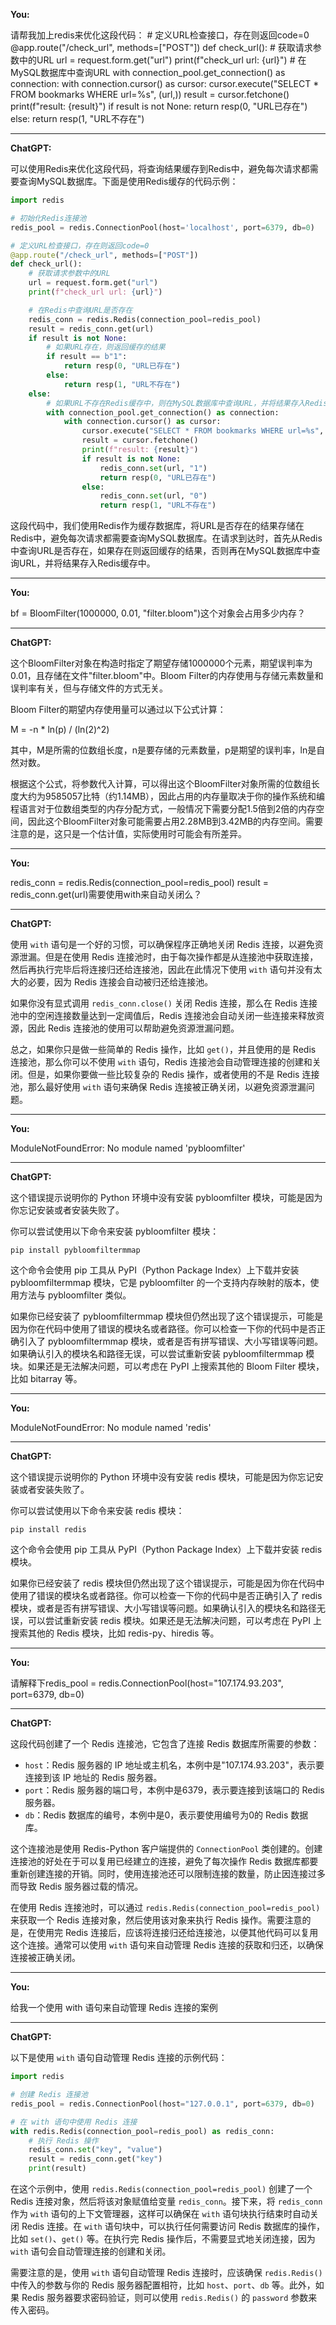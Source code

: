 **You:**

请帮我加上redis来优化这段代码： # 定义URL检查接口，存在则返回code=0 @app.route("/check\_url", methods=\["POST"\]) def check\_url(): # 获取请求参数中的URL url = request.form.get("url") print(f"check\_url url: {url}") # 在MySQL数据库中查询URL with connection\_pool.get\_connection() as connection: with connection.cursor() as cursor: cursor.execute("SELECT \* FROM bookmarks WHERE url=%s", (url,)) result = cursor.fetchone() print(f"result: {result}") if result is not None: return resp(0, "URL已存在") else: return resp(1, "URL不存在")

* * *

**ChatGPT:**

可以使用Redis来优化这段代码，将查询结果缓存到Redis中，避免每次请求都需要查询MySQL数据库。下面是使用Redis缓存的代码示例：

```python
import redis

# 初始化Redis连接池
redis_pool = redis.ConnectionPool(host='localhost', port=6379, db=0)

# 定义URL检查接口，存在则返回code=0
@app.route("/check_url", methods=["POST"])
def check_url():
    # 获取请求参数中的URL
    url = request.form.get("url")
    print(f"check_url url: {url}")

    # 在Redis中查询URL是否存在
    redis_conn = redis.Redis(connection_pool=redis_pool)
    result = redis_conn.get(url)
    if result is not None:
        # 如果URL存在，则返回缓存的结果
        if result == b"1":
            return resp(0, "URL已存在")
        else:
            return resp(1, "URL不存在")
    else:
        # 如果URL不存在Redis缓存中，则在MySQL数据库中查询URL，并将结果存入Redis缓存中
        with connection_pool.get_connection() as connection:
            with connection.cursor() as cursor:
                cursor.execute("SELECT * FROM bookmarks WHERE url=%s", (url,))
                result = cursor.fetchone()
                print(f"result: {result}")
                if result is not None:
                    redis_conn.set(url, "1")
                    return resp(0, "URL已存在")
                else:
                    redis_conn.set(url, "0")
                    return resp(1, "URL不存在")
```

这段代码中，我们使用Redis作为缓存数据库，将URL是否存在的结果存储在Redis中，避免每次请求都需要查询MySQL数据库。在请求到达时，首先从Redis中查询URL是否存在，如果存在则返回缓存的结果，否则再在MySQL数据库中查询URL，并将结果存入Redis缓存中。

* * *

**You:**

bf = BloomFilter(1000000, 0.01, "filter.bloom")这个对象会占用多少内存？

* * *

**ChatGPT:**

这个BloomFilter对象在构造时指定了期望存储1000000个元素，期望误判率为0.01，且存储在文件"filter.bloom"中。Bloom Filter的内存使用与存储元素数量和误判率有关，但与存储文件的方式无关。

Bloom Filter的期望内存使用量可以通过以下公式计算：

M = -n \* ln(p) / (ln(2)^2)

其中，M是所需的位数组长度，n是要存储的元素数量，p是期望的误判率，ln是自然对数。

根据这个公式，将参数代入计算，可以得出这个BloomFilter对象所需的位数组长度大约为9585057比特（约1.14MB），因此占用的内存量取决于你的操作系统和编程语言对于位数组类型的内存分配方式，一般情况下需要分配1.5倍到2倍的内存空间，因此这个BloomFilter对象可能需要占用2.28MB到3.42MB的内存空间。需要注意的是，这只是一个估计值，实际使用时可能会有所差异。

* * *

**You:**

redis\_conn = redis.Redis(connection\_pool=redis\_pool) result = redis\_conn.get(url)需要使用with来自动关闭么？

* * *

**ChatGPT:**

使用 `with` 语句是一个好的习惯，可以确保程序正确地关闭 Redis 连接，以避免资源泄漏。但是在使用 Redis 连接池时，由于每次操作都是从连接池中获取连接，然后再执行完毕后将连接归还给连接池，因此在此情况下使用 `with` 语句并没有太大的必要，因为 Redis 连接会自动被归还给连接池。

如果你没有显式调用 `redis_conn.close()` 关闭 Redis 连接，那么在 Redis 连接池中的空闲连接数量达到一定阈值后，Redis 连接池会自动关闭一些连接来释放资源，因此 Redis 连接池的使用可以帮助避免资源泄漏问题。

总之，如果你只是做一些简单的 Redis 操作，比如 `get()`，并且使用的是 Redis 连接池，那么你可以不使用 `with` 语句，Redis 连接池会自动管理连接的创建和关闭。但是，如果你要做一些比较复杂的 Redis 操作，或者使用的不是 Redis 连接池，那么最好使用 `with` 语句来确保 Redis 连接被正确关闭，以避免资源泄漏问题。

* * *

**You:**

ModuleNotFoundError: No module named 'pybloomfilter'

* * *

**ChatGPT:**

这个错误提示说明你的 Python 环境中没有安装 pybloomfilter 模块，可能是因为你忘记安装或者安装失败了。

你可以尝试使用以下命令来安装 pybloomfilter 模块：

```
pip install pybloomfiltermmap
```

这个命令会使用 pip 工具从 PyPI（Python Package Index）上下载并安装 pybloomfiltermmap 模块，它是 pybloomfilter 的一个支持内存映射的版本，使用方法与 pybloomfilter 类似。

如果你已经安装了 pybloomfiltermmap 模块但仍然出现了这个错误提示，可能是因为你在代码中使用了错误的模块名或者路径。你可以检查一下你的代码中是否正确引入了 pybloomfiltermmap 模块，或者是否有拼写错误、大小写错误等问题。如果确认引入的模块名和路径无误，可以尝试重新安装 pybloomfiltermmap 模块。如果还是无法解决问题，可以考虑在 PyPI 上搜索其他的 Bloom Filter 模块，比如 bitarray 等。

* * *

**You:**

ModuleNotFoundError: No module named 'redis'

* * *

**ChatGPT:**

这个错误提示说明你的 Python 环境中没有安装 redis 模块，可能是因为你忘记安装或者安装失败了。

你可以尝试使用以下命令来安装 redis 模块：

```
pip install redis
```

这个命令会使用 pip 工具从 PyPI（Python Package Index）上下载并安装 redis 模块。

如果你已经安装了 redis 模块但仍然出现了这个错误提示，可能是因为你在代码中使用了错误的模块名或者路径。你可以检查一下你的代码中是否正确引入了 redis 模块，或者是否有拼写错误、大小写错误等问题。如果确认引入的模块名和路径无误，可以尝试重新安装 redis 模块。如果还是无法解决问题，可以考虑在 PyPI 上搜索其他的 Redis 模块，比如 redis-py、hiredis 等。

* * *

**You:**

请解释下redis\_pool = redis.ConnectionPool(host="107.174.93.203", port=6379, db=0)

* * *

**ChatGPT:**

这段代码创建了一个 Redis 连接池，它包含了连接 Redis 数据库所需要的参数：

*   `host`：Redis 服务器的 IP 地址或主机名，本例中是"107.174.93.203"，表示要连接到该 IP 地址的 Redis 服务器。
*   `port`：Redis 服务器的端口号，本例中是6379，表示要连接到该端口的 Redis 服务器。
*   `db`：Redis 数据库的编号，本例中是0，表示要使用编号为0的 Redis 数据库。

这个连接池是使用 Redis-Python 客户端提供的 `ConnectionPool` 类创建的。创建连接池的好处在于可以复用已经建立的连接，避免了每次操作 Redis 数据库都要重新创建连接的开销。同时，使用连接池还可以限制连接的数量，防止因连接过多而导致 Redis 服务器过载的情况。

在使用 Redis 连接池时，可以通过 `redis.Redis(connection_pool=redis_pool)` 来获取一个 Redis 连接对象，然后使用该对象来执行 Redis 操作。需要注意的是，在使用完 Redis 连接后，应该将连接归还给连接池，以便其他代码可以复用这个连接。通常可以使用 `with` 语句来自动管理 Redis 连接的获取和归还，以确保连接被正确关闭。

* * *

**You:**

给我一个使用 with 语句来自动管理 Redis 连接的案例

* * *

**ChatGPT:**

以下是使用 `with` 语句自动管理 Redis 连接的示例代码：

```python
import redis

# 创建 Redis 连接池
redis_pool = redis.ConnectionPool(host="127.0.0.1", port=6379, db=0)

# 在 with 语句中使用 Redis 连接
with redis.Redis(connection_pool=redis_pool) as redis_conn:
    # 执行 Redis 操作
    redis_conn.set("key", "value")
    result = redis_conn.get("key")
    print(result)
```

在这个示例中，使用 `redis.Redis(connection_pool=redis_pool)` 创建了一个 Redis 连接对象，然后将该对象赋值给变量 `redis_conn`。接下来，将 `redis_conn` 作为 `with` 语句的上下文管理器，这样可以确保在 `with` 语句块执行结束时自动关闭 Redis 连接。在 `with` 语句块中，可以执行任何需要访问 Redis 数据库的操作，比如 `set()`、`get()` 等。在执行完 Redis 操作后，不需要显式地关闭连接，因为 `with` 语句会自动管理连接的创建和关闭。

需要注意的是，使用 `with` 语句自动管理 Redis 连接时，应该确保 `redis.Redis()` 中传入的参数与你的 Redis 服务器配置相符，比如 `host`、`port`、`db` 等。此外，如果 Redis 服务器要求密码验证，则可以使用 `redis.Redis()` 的 `password` 参数来传入密码。